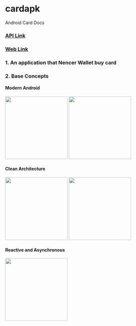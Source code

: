 # cardapk
Android Card Docs
### [API Link](https://documenter.getpostman.com/view/5740908/SVmvTJwv?version=latest#6bda9bfa-88be-4962-95f4-709f394a09f6)
### [Web Link](https://thesieure.com/)

### 1. An application that Nencer  Wallet buy card

### 2. Base Concepts
  #### Modern Android
  
  <p>
    <img src="https://user-images.githubusercontent.com/37705123/64320402-6b914680-cff9-11e9-9cec-5c8b028d7577.png" width="200">
  <img src="https://user-images.githubusercontent.com/37705123/64320399-6b914680-cff9-11e9-876d-b6dca8db288e.jpg" width="200">
  </p>
    
  #### Clean Architecture
  <p>
  <img src="https://user-images.githubusercontent.com/37705123/64320403-6c29dd00-cff9-11e9-9fda-d522c588de88.png" width="200">
  <img src="https://user-images.githubusercontent.com/37705123/64320400-6b914680-cff9-11e9-8daf-0a63dbfed653.jpeg" width="200">
  </p>

  #### Reactive and Asynchronous
  <p>
  <img src="https://user-images.githubusercontent.com/37705123/64320404-6c29dd00-cff9-11e9-8177-68809d81f4f0.png" width="200">
  </p>

